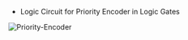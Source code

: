 - Logic Circuit for Priority Encoder in Logic Gates

![Priority-Encoder](https://user-images.githubusercontent.com/110713458/235488636-0d55fa39-7a7c-42d3-aae0-2506c75942de.jpg)
